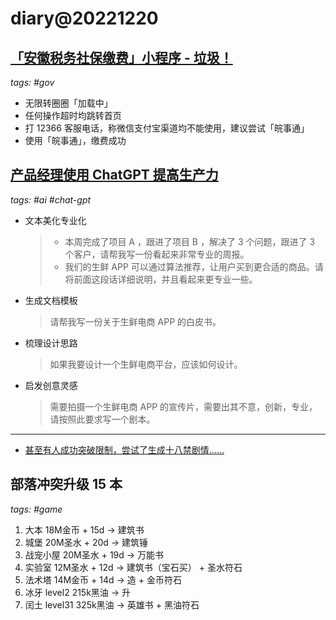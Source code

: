 # diary@20221220

## [「安徽税务社保缴费」小程序 - 垃圾！](http://anhui.chinatax.gov.cn/module/download/downfile.jsp?classid=0&filename=8bce9a225a28442e99947ef4555a96d5.pdf)
_tags: #gov_

- 无限转圈圈「加载中」
- 任何操作超时均跳转首页
- 打 12366 客服电话，称微信支付宝渠道均不能使用，建议尝试「皖事通」
- 使用「皖事通」，缴费成功

## [产品经理使用 ChatGPT 提高生产力](https://www.v2ex.com/t/901418)
_tags: #ai #chat-gpt_

- 文本美化专业化
  > - 本周完成了项目 A ，跟进了项目 B ，解决了 3 个问题，跟进了 3 个客户，请帮我写一份看起来非常专业的周报。
  > - 我们的生鲜 APP 可以通过算法推荐，让用户买到更合适的商品。请将前面这段话详细说明，并且看起来更专业一些。
- 生成文档模板
  > 请帮我写一份关于生鲜电商 APP 的白皮书。
- 梳理设计思路
  > 如果我要设计一个生鲜电商平台，应该如何设计。
- 启发创意灵感
  > 需要拍摄一个生鲜电商 APP 的宣传片，需要出其不意，创新，专业，请按照此要求写一个剧本。
----

- [甚至有人成功突破限制，尝试了生成十八禁剧情……](https://www.v2ex.com/t/901653)

## 部落冲突升级 15 本
_tags: #game_

1. 大本 18M金币 + 15d → 建筑书
2. 城堡 20M圣水 + 20d → 建筑锤
3. 战宠小屋 20M圣水 + 19d → 万能书
4. 实验室 12M圣水 + 12d → 建筑书（宝石买） + 圣水符石
5. 法术塔 14M金币 + 14d → 造 + 金币符石
6. 冰牙 level2 215k黑油 → 升
7. 闰土 level31 325k黑油 → 英雄书 + 黑油符石
